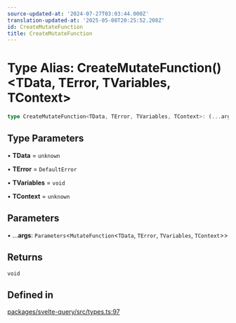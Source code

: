 ```yaml
---
source-updated-at: '2024-07-27T03:03:44.000Z'
translation-updated-at: '2025-05-08T20:25:52.208Z'
id: CreateMutateFunction
title: CreateMutateFunction
---
```


# Type Alias: CreateMutateFunction()\<TData, TError, TVariables, TContext\>

```ts
type CreateMutateFunction<TData, TError, TVariables, TContext>: (...args) => void;
```

## Type Parameters

• **TData** = `unknown`

• **TError** = `DefaultError`

• **TVariables** = `void`

• **TContext** = `unknown`

## Parameters

• ...**args**: `Parameters`\<`MutateFunction`\<`TData`, `TError`, `TVariables`, `TContext`\>\>

## Returns

`void`

## Defined in

[packages/svelte-query/src/types.ts:97](https://github.com/TanStack/query/blob/dac5da5416b82b0be38a8fb34dde1fc6670f0a59/packages/svelte-query/src/types.ts#L97)
